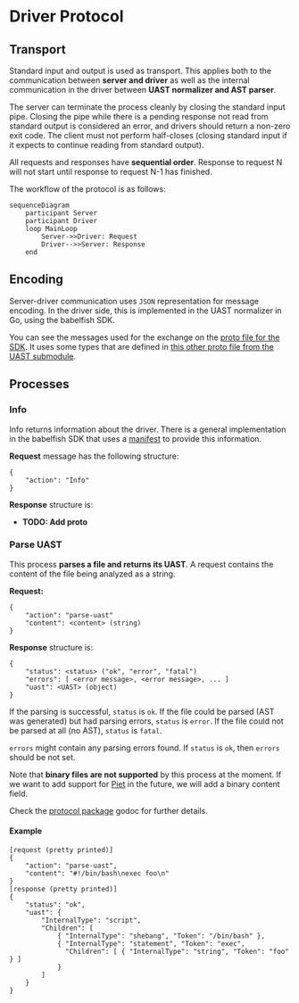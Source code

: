 
# Driver Protocol

## Transport

Standard input and output is used as transport. This applies both to the
communication between **server and driver** as well as the internal communication
in the driver between **UAST normalizer and AST parser**.

The server can terminate the process cleanly by closing the standard input pipe.
Closing the pipe while there is a pending response not read from standard output
is considered an error, and drivers should return a non-zero exit code. The
client must not perform half-closes (closing standard input if it expects to
continue reading from standard output).

All requests and responses have **sequential order**. Response to request N will
not start until response to request N-1 has finished.

The workflow of the protocol is as follows:

```mermaid
sequenceDiagram
    participant Server
    participant Driver
    loop MainLoop
        Server->>Driver: Request
        Driver-->>Server: Response
    end
```

## Encoding

Server-driver communication uses `JSON` representation for message encoding. In the
driver side, this is implemented in the UAST normalizer in Go, using the
babelfish SDK.

You can see the messages used for the exchange on the [proto file
for the SDK](https://github.com/bblfsh/sdk/blob/master/protocol/generated.proto).
It uses some types that are defined in [this other proto file from the UAST
submodule](https://github.com/bblfsh/sdk/blob/master/uast/generated.proto).

## Processes

### Info

Info returns information about the driver. There is a general implementation in
the babelfish SDK that uses a
[manifest](https://godoc.org/github.com/bblfsh/sdk/manifest#Manifest) to provide
this information.

**Request** message has the following structure:

```
{
    "action": "Info"
}
```

**Response** structure is:

* **TODO: Add proto**

### Parse UAST

This process **parses a file and returns its UAST**. A request contains the content
of the file being analyzed as a string.

**Request:**

```
{
    "action": "parse-uast"
    "content": <content> (string)
}
```

**Response** structure is:

```
{
    "status": <status> ("ok", "error", "fatal")
    "errors": [ <error message>, <error message>, ... ]
    "uast": <UAST> (object)
}
```

If the parsing is successful, `status` is `ok`. If the file could be parsed
(AST was generated) but had parsing errors, `status` is `error`. If the file
could not be parsed at all (no AST), `status` is `fatal`.

`errors` might contain any parsing errors found. If `status` is `ok`, then
`errors` should be not set.

Note that **binary files are not supported** by this process at the moment. If we
want to add support for [Piet](http://www.dangermouse.net/esoteric/piet.html) in
the future, we will add a binary content field.

Check the [protocol package](https://godoc.org/github.com/bblfsh/sdk/protocol)
godoc for further details.

#### Example

```
[request (pretty printed)]
{
    "action": "parse-uast",
    "content": "#!/bin/bash\nexec foo\n"
}
[response (pretty printed)]
{
    "status": "ok",
    "uast": {
        "InternalType": "script",
        "Children": [
            { "InternalType": "shebang", "Token": "/bin/bash" },
            { "InternalType": "statement", "Token": "exec",
              "Children": [ { "InternalType": "string", "Token": "foo" } ]
            }
        ]
    }
}
```
